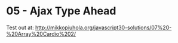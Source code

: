 # 05 - Ajax Type Ahead

Test out at: http://mikkopiuhola.org/javascript30-solutions/07%20-%20Array%20Cardio%202/
